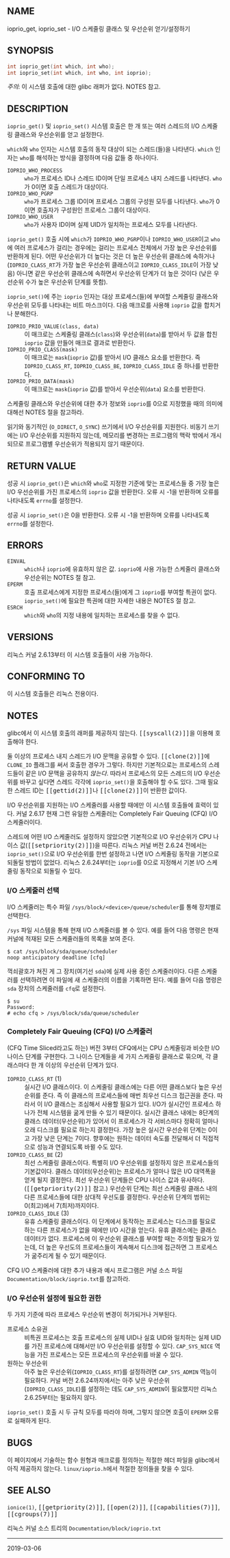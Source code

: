 ## NAME

ioprio_get, ioprio_set - I/O 스케줄링 클래스 및 우선순위 얻기/설정하기

## SYNOPSIS

```c
int ioprio_get(int which, int who);
int ioprio_set(int which, int who, int ioprio);
```

*주의*: 이 시스템 호출에 대한 glibc 래퍼가 없다. NOTES 참고.

## DESCRIPTION

`ioprio_get()` 및 `ioprio_set()` 시스템 호출은 한 개 또는 여러 스레드의 I/O 스케줄링 클래스와 우선순위를 얻고 설정한다.

`which`와 `who` 인자는 시스템 호출의 동작 대상이 되는 스레드(들)을 나타낸다. `which` 인자는 `who`를 해석하는 방식을 결정하며 다음 값들 중 하나이다.

<dl>
<dt><code>IOPRIO_WHO_PROCESS</code></dt>
<dd><code>who</code>가 프로세스 ID나 스레드 ID이며 단일 프로세스 내지 스레드를 나타낸다. <code>who</code>가 0이면 호출 스레드가 대상이다.</dd>

<dt><code>IOPRIO_WHO_PGRP</code></dt>
<dd><code>who</code>가 프로세스 그룹 ID이며 프로세스 그룹의 구성원 모두를 나타낸다. <code>who</code>가 0이면 호출자가 구성원인 프로세스 그룹이 대상이다.</dd>

<dt><code>IOPRIO_WHO_USER</code></dt>
<dd><code>who</code>가 사용자 ID이며 실제 UID가 일치하는 프로세스 모두를 나타낸다.</dd>
</dl>

`ioprio_get()` 호출 시에 `which`가 `IOPRIO_WHO_PGRP`이나 `IOPRIO_WHO_USER`이고 `who`에 여러 프로세스가 걸리는 경우에는 걸리는 프로세스 전체에서 가장 높은 우선순위를 반환하게 된다. 어떤 우선순위가 더 높다는 것은 더 높은 우선순위 클래스에 속하거나 (`IOPRIO_CLASS_RT`가 가장 높은 우선순위 클래스이고 `IOPRIO_CLASS_IDLE`이 가장 낮음) 아니면 같은 우선순위 클래스에 속하면서 우선순위 단계가 더 높은 것이다 (낮은 우선순위 수가 높은 우선순위 단계를 뜻함).

`ioprio_set()`에 주는 `ioprio` 인자는 대상 프로세스(들)에 부여할 스케줄링 클래스와 우선순위 모두를 나타내는 비트 마스크이다. 다음 매크로를 사용해 `ioprio` 값을 합치거나 분해한다.

<dl>
<dt><code>IOPRIO_PRIO_VALUE(class, data)</code></dt>
<dd>이 매크로는 스케줄링 클래스(<code>class</code>)와 우선순위(<code>data</code>)를 받아서 두 값을 합친 <code>ioprio</code> 값을 만들어 매크로 결과로 반환한다.</dd>

<dt><code>IOPRIO_PRIO_CLASS(mask)</code></dt>
<dd>이 매크로는 <code>mask</code>(<code>ioprio</code> 값)를 받아서 I/O 클래스 요소를 반환한다. 즉 <code>IOPRIO_CLASS_RT</code>, <code>IOPRIO_CLASS_BE</code>, <code>IOPRIO_CLASS_IDLE</code> 중 하나를 반환한다.</dd>

<dt><code>IOPRIO_PRIO_DATA(mask)</code></dt>
<dd>이 매크로는 <code>mask</code>(<code>ioprio</code> 값)를 받아서 우선순위(<code>data</code>) 요소를 반환한다.</dd>
</dl>

스케줄링 클래스와 우선순위에 대한 추가 정보와 `ioprio`를 0으로 지정했을 때의 의미에 대해선 NOTES 절을 참고하라.

읽기와 동기적인 (`O_DIRECT`, `O_SYNC`) 쓰기에서 I/O 우선순위를 지원한다. 비동기 쓰기에는 I/O 우선순위를 지원하지 않는데, 메모리를 변경하는 프로그램의 맥락 밖에서 개시되므로 프로그램별 우선순위가 적용되지 않기 때문이다.

## RETURN VALUE

성공 시 `ioprio_get()`은 `which`와 `who`로 지정한 기준에 맞는 프로세스들 중 가장 높은 I/O 우선순위를 가진 프로세스의 `ioprio` 값을 반환한다. 오류 시 -1을 반환하며 오류를 나타내도록 `errno`를 설정한다.

성공 시 `ioprio_set()`은 0을 반환한다. 오류 시 -1을 반환하며 오류를 나타내도록 `errno`를 설정한다.

## ERRORS

<dl>
<dt><code>EINVAL</code></dt>
<dd><code>which</code>나 <code>ioprio</code>에 유효하지 않은 값. <code>ioprio</code>에 사용 가능한 스케줄러 클래스와 우선순위는 NOTES 절 참고.</dd>
<dt><code>EPERM</code></dt>
<dd>호출 프로세스에게 지정한 프로세스(들)에게 그 <code>ioprio</code>를 부여할 특권이 없다. <code>ioprio_set()</code>에 필요한 특권에 대한 자세한 내용은 NOTES 절 참고.</dd>
<dt><code>ESRCH</code></dt>
<dd><code>which</code>와 <code>who</code>의 지정 내용에 일치하는 프로세스를 찾을 수 없다.</dd>
</dl>

## VERSIONS

리눅스 커널 2.6.13부터 이 시스템 호출들이 사용 가능하다.

## CONFORMING TO

이 시스템 호출들은 리눅스 전용이다.

## NOTES

glibc에서 이 시스템 호출의 래퍼를 제공하지 않는다. <tt>[[syscall(2)]]</tt>을 이용해 호출해야 한다.

둘 이상의 프로세스 내지 스레드가 I/O 문맥을 공유할 수 있다. <tt>[[clone(2)]]</tt>에 `CLONE_IO` 플래그를 써서 호출한 경우가 그렇다. 하지만 기본적으로는 프로세스의 스레드들이 같은 I/O 문맥을 공유하지 *않는다*. 따라서 프로세스의 모든 스레드의 I/O 우선순위를 바꾸고 싶다면 스레드 각각에 `ioprio_set()`을 호출해야 할 수도 있다. 그때 필요한 스레드 ID는 <tt>[[gettid(2)]]</tt>나 <tt>[[clone(2)]]</tt>이 반환한 값이다.

I/O 우선순위를 지원하는 I/O 스케줄러를 사용할 때에만 이 시스템 호출들에 효력이 있다. 커널 2.6.17 현재 그런 유일한 스케줄러는 Completely Fair Queuing (CFQ) I/O 스케줄러이다.

스레드에 어떤 I/O 스케줄러도 설정하지 않았으면 기본적으로 I/O 우선순위가 CPU 나이스 값(<tt>[[setpriority(2)]]</tt>)을 따른다. 리눅스 커널 버전 2.6.24 전에서는 `ioprio_set()`으로 I/O 우선순위를 한번 설정하고 나면 I/O 스케줄링 동작을 기본으로 되돌릴 방법이 없었다. 리눅스 2.6.24부터는 `ioprio`를 0으로 지정해서 기본 I/O 스케줄링 동작으로 되돌릴 수 있다.

### I/O 스케줄러 선택

I/O 스케줄러는 특수 파일 `/sys/block/<device>/queue/scheduler`를 통해 장치별로 선택한다.

`/sys` 파일 시스템을 통해 현재 I/O 스케줄러를 볼 수 있다. 예를 들어 다음 명령은 현재 커널에 적재된 모든 스케줄러들의 목록을 보여 준다.

```
$ cat /sys/block/sda/queue/scheduler
noop anticipatory deadline [cfq]
```

꺽쇠괄호가 쳐진 게 그 장치(여기선 `sda`)에 실제 사용 중인 스케줄러이다. 다른 스케줄러를 선택하려면 이 파일에 새 스케줄러의 이름을 기록하면 된다. 예를 들어 다음 명령은 `sda` 장치의 스케줄러를 `cfq`로 설정한다.

```
$ su
Password:
# echo cfq > /sys/block/sda/queue/scheduler
```

### Completely Fair Queuing (CFQ) I/O 스케줄러

(CFQ Time Sliced라고도 하는) 버전 3부터 CFQ에서는 CPU 스케줄링과 비슷한 I/O 나이스 단계를 구현한다. 그 나이스 단계들을 세 가지 스케줄링 클래스로 묶으며, 각 클래스마다 한 개 이상의 우선순위 단계가 있다.

<dl>
<dt><code>IOPRIO_CLASS_RT</code> (1)</dt>
<dd>실시간 I/O 클래스이다. 이 스케줄링 클래스에는 다른 어떤 클래스보다 높은 우선순위를 준다. 즉 이 클래스의 프로세스들에 매번 최우선 디스크 접근권을 준다. 따라서 이 I/O 클래스는 조심해서 사용할 필요가 있다. I/O가 실시간인 프로세스 하나가 전체 시스템을 굶게 만들 수 있기 때문이다. 실시간 클래스 내에는 8단계의 클래스 데이터(우선순위)가 있어서 이 프로세스가 각 서비스마다 정확히 얼마나 오래 디스크를 필요로 하는지 결정한다. 가장 높은 실시간 우선순위 단계는 0이고 가장 낮은 단계는 7이다. 향후에는 원하는 데이터 속도를 전달해서 더 직접적으로 성능과 연결되도록 바뀔 수도 있다.</dd>

<dt><code>IOPRIO_CLASS_BE</code> (2)</dt>
<dd>최선 스케줄링 클래스이다. 특별히 I/O 우선순위를 설정하지 않은 프로세스들의 기본값이다. 클래스 데이터(우선순위)는 프로세스가 얼마나 많은 I/O 대역폭을 얻게 될지 결정한다. 최선 우선순위 단계들은 CPU 나이스 값과 유사하다. (<tt>[[getpriority(2)]]</tt> 참고.) 우선순위 단계는 최선 스케줄링 클래스 내의 다른 프로세스들에 대한 상대적 우선도를 결정한다. 우선순위 단계의 범위는 0(최고)에서 7(최저)까지이다.</dd>

<dt><code>IOPRIO_CLASS_IDLE</code> (3)</dt>
<dd>유휴 스케줄링 클래스이다. 이 단계에서 동작하는 프로세스는 디스크를 필요로 하는 다른 프로세스가 없을 때에만 I/O 시간을 얻는다. 유휴 클래스에는 클래스 데이터가 없다. 프로세스에 이 우선순위 클래스를 부여할 때는 주의할 필요가 있는데, 더 높은 우선도의 프로세스들이 계속해서 디스크에 접근하면 그 프로세스가 굶주리게 될 수 있기 때문이다.</dd>
</dl>

CFQ I/O 스케줄러에 대한 추가 내용과 예시 프로그램은 커널 소스 파일 `Documentation/block/ioprio.txt`를 참고하라.

### I/O 우선순위 설정에 필요한 권한

두 가지 기준에 따라 프로세스 우선순위 변경이 허가되거나 거부된다.

<dl>
<dt>프로세스 소유권</dt>
<dd>비특권 프로세스는 호출 프로세스의 실제 UID나 실효 UID와 일치하는 실제 UID를 가진 프로세스에 대해서만 I/O 우선순위를 설정할 수 있다. <code>CAP_SYS_NICE</code> 역능을 가진 프로세스는 모든 프로세스의 우선순위를 바꿀 수 있다.</dd>

<dt>원하는 우선순위</dt>
<dd>아주 높은 우선순위(<code>IOPRIO_CLASS_RT</code>)를 설정하려면 <code>CAP_SYS_ADMIN</code> 역능이 필요하다. 커널 버전 2.6.24까지에서는 아주 낮은 우선순위(<code>IOPRIO_CLASS_IDLE</code>)를 설정하는 데도 <code>CAP_SYS_ADMIN</code>이 필요했지만 리눅스 2.6.25부터는 필요하지 않다.</dd>
</dl>

`ioprio_set()` 호출 시 두 규칙 모두를 따라야 하며, 그렇지 않으면 호출이 `EPERM` 오류로 실패하게 된다.

## BUGS

이 페이지에서 기술하는 함수 원형과 매크로를 정의하는 적절한 헤더 파일을 glibc에서 아직 제공하지 않는다. `linux/ioprio.h`에서 적절한 정의들을 찾을 수 있다.

## SEE ALSO

`ionice(1)`, <tt>[[getpriority(2)]]</tt>, <tt>[[open(2)]]</tt>, <tt>[[capabilities(7)]]</tt>, <tt>[[cgroups(7)]]</tt>

리눅스 커널 소스 트리의 `Documentation/block/ioprio.txt`

----

2019-03-06
